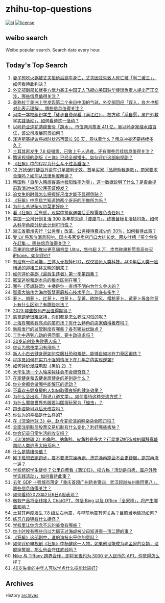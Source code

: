 # zhihu-top-questions

[![ci](https://github.com/RyuSeiri/zhihu-top-questions/actions/workflows/ci.yml/badge.svg)](https://github.com/RyuSeiri/zhihu-top-questions/actions/workflows/ci.yml)
[![license](https://img.shields.io/github/license/RyuSeiri/zhihu-top-questions)](https://github.com/RyuSeiri/zhihu-top-questions/blob/master/LICENSE)

## weibo search

Weibo popular search. Search data every hour.

## Today's Top Search

<!-- BEGIN -->
<!-- UpdateTime Tue Feb 07 2023 05:13:41 GMT+0800 (China Standard Time) -->

1. [妻子想吃火锅被丈夫拒绝后跳车身亡，丈夫因过失致人死亡被「判二缓三」，如何看待此判决？](https://www.zhihu.com/question/582413027)
1. [外交部副部长就美方武力袭击中国无人飞艇向美国驻华使馆负责人提出严正交涉，哪些信息值得关注？](https://www.zhihu.com/question/582402767)
1. [美称拉丁美洲上空发现第二个来自中国的气球，外交部回应「误入，各方也都对此表示理解」，哪些信息值得关注？](https://www.zhihu.com/question/582480337)
1. [河南一学校组织学生「徒步自费观看《满江红》」，校方称「系自愿，属户外教学实践活动」，如何看待这一活动？](https://www.zhihu.com/question/582466102)
1. [以岭药业连花清瘟售价「跳水」，市值两月蒸发 411 亿，吴以岭身家缩水超百亿，该公司发展前景如何？](https://www.zhihu.com/question/582430537)
1. [泽连斯基提议将战时状态再延长 90 天，意味着什么？俄乌冲突还要持续多久？](https://www.zhihu.com/question/582475748)
1. [土耳其再发生 7.8 级强震，已致上千人遇难，还有哪些后续信息值得关注？](https://www.zhihu.com/question/582389691)
1. [腾讯视频的剧版《三体》已经全部播出，如何评价这部电视剧？](https://www.zhihu.com/question/582075944)
1. [《狂飙》中的程程为什么斗不过高启强？](https://www.zhihu.com/question/582234428)
1. [12 万抢保时捷百万豪车订单被判无效，首单买家「品牌劝我退款」，商家要求合理吗？如何从法律角度解读？](https://www.zhihu.com/question/582395174)
1. [韩国称「自华入韩旅客落地检阳性率为零」，这一数据说明了什么？是否会提前取消对中国公民签证停发？](https://www.zhihu.com/question/582284467)
1. [追女生的时候怎么把握好尺度才能不显得倒贴？](https://www.zhihu.com/question/581982781)
1. [《狂飙》中高启兰知道她两个哥哥的所做所为吗？](https://www.zhihu.com/question/581550123)
1. [为什么总说柴火炒菜更好吃？](https://www.zhihu.com/question/582075817)
1. [看《狂飙》后有感，现实中警察遇袭后丢枪需要负责任吗？](https://www.zhihu.com/question/579287746)
1. [美国一公司计划复活 300 多年前灭绝「渡渡鸟」，终极目标复活猛犸象，如何从科学角度分析此计划可行性？](https://www.zhihu.com/question/581720458)
1. [浙江省衢州实行「公务餐」改革，公务接待费减少约 30%，如何看待此事？](https://www.zhihu.com/question/582241242)
1. [受 LV 将涨价消息影响，国内多家专卖店门口大排长龙，网友吐槽「买个包像在赶集」，哪些信息值得关注？](https://www.zhihu.com/question/582316960)
1. [苹果明年或将推出更高端机型 Ultra，售价超 2 万，库克称果粉愿意高价买 iPhone，如何评价?](https://www.zhihu.com/question/582418182)
1. [有没有一种可能，三体人无视掉ETO，仅仅锁死人类科技，400年后人类一脸懵逼的迎接三体文明的到来？](https://www.zhihu.com/question/582221229)
1. [如何评价美剧《最后生还者》第一季第四集？](https://www.zhihu.com/question/582097333)
1. [密室逃脱和剧本杀的根本区别在哪？](https://www.zhihu.com/question/436968320)
1. [哪些《英雄联盟》主播是你一直想不明白为什么会火的？](https://www.zhihu.com/question/579015808)
1. [智家大脑作为海尔智慧家庭核心技术平台，到底有多牛？](https://www.zhihu.com/question/581952097)
1. [萝卜、胡萝卜、红萝卜、白萝卜、芜菁、欧防风、樱桃萝卜、黄萝卜等各种萝卜有什么区别？有哪些吃法？](https://www.zhihu.com/question/36321562)
1. [2023 哪些数码产品值得期待？](https://www.zhihu.com/question/581521519)
1. [感觉跑步很难坚持，你们都是怎么养成习惯的呢？](https://www.zhihu.com/question/581126725)
1. [上海有哪些有亮点的菜市场？有什么特色的店家值得推荐吗？](https://www.zhihu.com/question/39219367)
1. [新股发行的监管制度有哪些？各有哪些优缺点？](https://www.zhihu.com/question/582480200)
1. [工作中遇到心动的男同事，要主动追求吗？](https://www.zhihu.com/question/581982197)
1. [30岁前创业失败丢人吗？](https://www.zhihu.com/question/577327940)
1. [你认为熬夜学习有用吗？](https://www.zhihu.com/question/581707397)
1. [新人小白去健身房如何克服社恐和羞怯，能够自如地在力量区锻炼？](https://www.zhihu.com/question/580955301)
1. [程序员如何在实力不强的情况下在几年之内实现逆袭?](https://www.zhihu.com/question/439893308)
1. [如何评价漫威电影《黑豹 2》？](https://www.zhihu.com/question/580718070)
1. [大学生活一个人独来独往会不会很奇怪？](https://www.zhihu.com/question/582359197)
1. [在家健身和去健身房健身的差别是什么？](https://www.zhihu.com/question/581609877)
1. [你业余都会做哪些能解压的运动？](https://www.zhihu.com/question/581143316)
1. [不喜欢去健身房的人如何取得良好的健身效果？](https://www.zhihu.com/question/581456336)
1. [为什么会出现「胡说八道文学」，如何看待这种交流方式？](https://www.zhihu.com/question/578840479)
1. [为什么魔兽世界外服要叫国服玩家为「蝗虫」？](https://www.zhihu.com/question/568401490)
1. [跑步姿势可以后天改变吗？](https://www.zhihu.com/question/579291334)
1. [你认为的幸福是什么样的?](https://www.zhihu.com/question/575648948)
1. [在《流浪地球 3》中，赵今麦扮演的韩朵朵会回归吗？](https://www.zhihu.com/question/581987043)
1. [全面注册制后股票交易机制有什么变化？利好哪些板块？](https://www.zhihu.com/question/582480717)
1. [你会记录日常生活的收支吗？](https://www.zhihu.com/question/575991190)
1. [《流浪地球 2》的角秒、纳角秒、皮角秒是多大？行星发动机造成的偏移真能帮助人类逃离太阳系吗？](https://www.zhihu.com/question/581484050)
1. [什么是情绪价值？](https://www.zhihu.com/question/326968879)
1. [刚下班想去跑跑步，要不要洗完澡再跑，洗完澡再跑会不会更舒服，跑完再洗一遍？](https://www.zhihu.com/question/582020159)
1. [学校组织学生徒步 7 公里自费看《满江红》，校方称「活动是自愿，属户外教学实践活动」，如何看待此事？](https://www.zhihu.com/question/582466342)
1. [去年 GDP 十强城市落定「重庆首超广州跻身第四，武汉超越杭州重回第八」，哪些信息值得关注？](https://www.zhihu.com/question/581662595)
1. [如何看待2023年2月6日A股表现？](https://www.zhihu.com/question/582424422)
1. [微软产品将全线接入 ChatGPT，包括 Bing 以及 Office「全家桶」，将产生哪些影响？](https://www.zhihu.com/question/582312398)
1. [土耳其再度发生 7.8 级左右地震，与早前地震有何关系？目前当地情况如何？](https://www.zhihu.com/question/582495872)
1. [练习八段锦有什么捷径？](https://www.zhihu.com/question/495953604)
1. [学校里让你念念不忘的美食有哪些？](https://www.zhihu.com/question/579523706)
1. [你小时候有哪些自以为瞒天过海却被父母知道得一清二楚的事？](https://www.zhihu.com/question/317600442)
1. [《狂飙》这部剧中，谁的演技出乎你的意料？](https://www.zhihu.com/question/580884883)
1. [如何评价电视剧《狂飙》中杨健这一人物，如果他没能成为老孟家的女婿，没脱掉警服，那么他会守住底线吗？](https://www.zhihu.com/question/581420606)
1. [Nike 与 Tiffany 跨界合作，即将发售约为 3000 元人民币的 AF1，你觉得怎么样？](https://www.zhihu.com/question/581316097)
1. [40岁失业的中年人可以学点什么技能比较好?](https://www.zhihu.com/question/537601104)

<!-- END -->

## Archives

History [archives](./archives)
